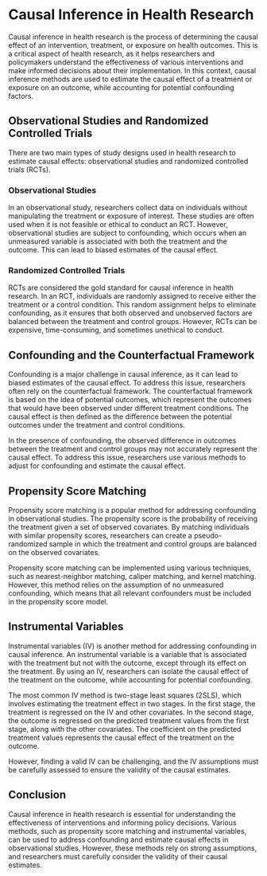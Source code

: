 # Causal Inference in Health Research

Causal inference in health research is the process of determining the causal effect of an intervention, treatment, or exposure on health outcomes. This is a critical aspect of health research, as it helps researchers and policymakers understand the effectiveness of various interventions and make informed decisions about their implementation. In this context, causal inference methods are used to estimate the causal effect of a treatment or exposure on an outcome, while accounting for potential confounding factors.

## Observational Studies and Randomized Controlled Trials

There are two main types of study designs used in health research to estimate causal effects: observational studies and randomized controlled trials (RCTs).

### Observational Studies

In an observational study, researchers collect data on individuals without manipulating the treatment or exposure of interest. These studies are often used when it is not feasible or ethical to conduct an RCT. However, observational studies are subject to confounding, which occurs when an unmeasured variable is associated with both the treatment and the outcome. This can lead to biased estimates of the causal effect.

### Randomized Controlled Trials

RCTs are considered the gold standard for causal inference in health research. In an RCT, individuals are randomly assigned to receive either the treatment or a control condition. This random assignment helps to eliminate confounding, as it ensures that both observed and unobserved factors are balanced between the treatment and control groups. However, RCTs can be expensive, time-consuming, and sometimes unethical to conduct.

## Confounding and the Counterfactual Framework

Confounding is a major challenge in causal inference, as it can lead to biased estimates of the causal effect. To address this issue, researchers often rely on the counterfactual framework. The counterfactual framework is based on the idea of potential outcomes, which represent the outcomes that would have been observed under different treatment conditions. The causal effect is then defined as the difference between the potential outcomes under the treatment and control conditions.

In the presence of confounding, the observed difference in outcomes between the treatment and control groups may not accurately represent the causal effect. To address this issue, researchers use various methods to adjust for confounding and estimate the causal effect.

## Propensity Score Matching

Propensity score matching is a popular method for addressing confounding in observational studies. The propensity score is the probability of receiving the treatment given a set of observed covariates. By matching individuals with similar propensity scores, researchers can create a pseudo-randomized sample in which the treatment and control groups are balanced on the observed covariates.

Propensity score matching can be implemented using various techniques, such as nearest-neighbor matching, caliper matching, and kernel matching. However, this method relies on the assumption of no unmeasured confounding, which means that all relevant confounders must be included in the propensity score model.

## Instrumental Variables

Instrumental variables (IV) is another method for addressing confounding in causal inference. An instrumental variable is a variable that is associated with the treatment but not with the outcome, except through its effect on the treatment. By using an IV, researchers can isolate the causal effect of the treatment on the outcome, while accounting for potential confounding.

The most common IV method is two-stage least squares (2SLS), which involves estimating the treatment effect in two stages. In the first stage, the treatment is regressed on the IV and other covariates. In the second stage, the outcome is regressed on the predicted treatment values from the first stage, along with the other covariates. The coefficient on the predicted treatment values represents the causal effect of the treatment on the outcome.

However, finding a valid IV can be challenging, and the IV assumptions must be carefully assessed to ensure the validity of the causal estimates.

## Conclusion

Causal inference in health research is essential for understanding the effectiveness of interventions and informing policy decisions. Various methods, such as propensity score matching and instrumental variables, can be used to address confounding and estimate causal effects in observational studies. However, these methods rely on strong assumptions, and researchers must carefully consider the validity of their causal estimates.
